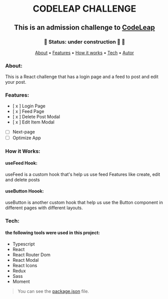 <h1 align="center" href> CODELEAP CHALLENGE </h1>
<h2 align="center"> This is an admission challenge to <a href="https://www.codeleap.co.uk/">CodeLeap</a>
</h2>

<h3 align="center">
🚧 Status: under construction 🚀 🚧
</h3>

<p align="center">
 <a href="#about">About</a> •
 <a href="#features">Features</a> • 
 <a href="#how-it-works">How it works</a> • 
 <a href="#tech">Tech</a> • 
 <a href="#autor">Autor</a>
</p>

### About:
This is a React challenge that has a login page and a feed to post and edit your post. 

### Features:

- [ x ] Login Page
- [ x ] Feed Page
- [ x ] Delete Post Modal
- [ x ] Edit Item Modal
- [ ] Next-page
- [ ] Optimize App
### How it Works:

#### useFeed Hook:
useFeed is a custom hook that's help us use feed Features like create, edit and delete posts
#### useButton Hoook:
useButton is another custom hook that help us use the Button component in different pages with different layouts.

### Tech:
#### the following tools were used in this project:

- Typescript
- React
- React Router Dom
- React Modal
- React Icons
- Redux
- Sass
- Moment
> You can see the [package.json](https://google.com.br) file.